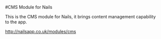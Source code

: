 #CMS Module for Nails

This is the CMS module for Nails, it brings content management capability to the app.

http://nailsapp.co.uk/modules/cms